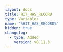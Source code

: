 ```yaml
---
layout: docs
title: HIT_HAS_RECORD
type: Variables
name: "%HIT_HAS_RECORD%"
hidden: true
changelog:
  - type: Added
    version: v0.11.3
---
```

